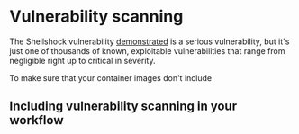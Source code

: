# Vulnerability scanning

The Shellshock vulnerability [demonstrated](compromise.md) is a serious vulnerability, but it's just one of thousands of known, exploitable vulnerabilities that range from negligible right up to critical in severity.



To make sure that your container images don't include

## Including vulnerability scanning in your workflow

